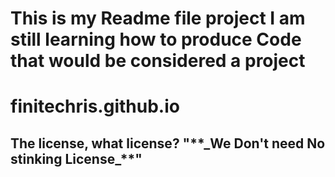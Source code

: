 <h1> This is my Readme file project 
     I am still learning how to produce 
      Code that would be considered a project </h1>

# finitechris.github.io
<h2>
<p> The license, what license? "**_We Don't need No stinking License_**"</p>
</h2>
